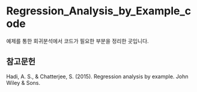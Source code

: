 # Regression_Analysis_by_Example_code

예제를 통한 회귀분석에서 코드가 필요한 부분을 정리한 곳입니다.

## 참고문헌

Hadi, A. S., & Chatterjee, S. (2015). Regression analysis by example. John Wiley & Sons.
